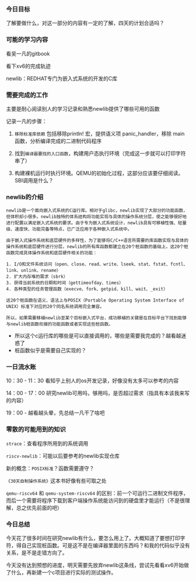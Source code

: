 ### 今日目标
了解要做什么，对这一部分的内容有一定的了解，四天的计划合适吗？

### 可能的学习内容

看吴一凡的gitbook

看下xv6的完成轨迹

newlib：REDHAT专门为嵌入式系统的开发的C库

### 需要完成的工作

主要是耐心阅读别人的学习记录和熟悉newlib提供了哪些可用的函数

记录一凡的步骤：

1. `移除标准库依赖` 包括移除println! 宏，提供语义项 panic_handler，移除 main 函数，分析编译完成的二进制代码程序

2. 找到`编译器要找的入口函数`，构建用户态执行环境（完成这一步就可以打印字符串了）

3. 构建裸机运行时执行环境。QEMU的初始化过程，这部分应该要仔细阅读。SBI调用是什么？

### newlib的介绍

```
newlib是一个面向嵌入式系统的C运行库。相对于glibc，newlib实现了大部分的功能函数，但体积却小很多。newlib独特的体系结构将功能实现与具体的操作系统分层，使之能够很好地进行配置以满足嵌入式系统的要求。由于专为嵌入式系统设计，newlib具有可移植性强、轻量级、速度快、功能完备等特点，已广泛应用于各种嵌入式系统中。

由于嵌入式操作系统和底层硬件的多样性，为了能够将C/C++语言所需要的库函数实现与具体的操作系统和底层硬件进行分层，newlib的所有库函数都建立在20个桩函数的基础上，这20个桩函数完成具体操作系统和底层硬件相关的功能：

1. I/O和文件系统访问（open、close、read、write、lseek、stat、fstat、fcntl、link、unlink、rename）
2. 扩大内存堆的需求（sbrk）
3. 获得当前系统的日期和时间（gettimeofday、times）
4. 各种类型的任务管理函数（execve、fork、getpid、kill、wait、_exit）

这20个桩函数在语义、语法上与POSIX（Portable Operating System Interface of UNIX）标准下对应的20个同名系统调用完全兼容。

所以，如果需要移植newlib至某个目标嵌入式平台，成功移植的关键是在目标平台下找到能够与newlib桩函数衔接的功能函数或者实现这些桩函数。
```

* 所以这个c运行库的哪些是可以直接调用的，哪些是需要我完成的？越看越迷惑了
* 桩函数似乎是需要自己实现的？

### 一日流水账

10：30 - 11：30 看知乎上别人的os开发记录，好像没有太多可以参考的内容

14：00 - 17：00 研究newlib可用吗，够用吗，是否超过需求（指具有本该我来写的内容） 

19：00 - 越看越头晕，先总结一凡干了啥吧

### 零散的可能用到的知识

`strace`：查看程序所用到的系统调用

`riscv-newlib`：可能以后要参考的newlib实现仓库

新的概念：`POSIX标准`？函数需要遵守？

`《30天自制操作系统》`这本书好像有些可取之处

`qemu-riscv64` 和 `qemu-system-riscv64` 的区别：前一个可运行二进制文件程序，而后一个需要将程序下载到客户端操作系统能访问到的硬盘里才能运行（不是很理解，总之优先前面的吧）

### 今日总结

今天花了很多时间在研究newlib有什么，要怎么用上了。大概知道了要想打印字符，得自己实现桩函数。可是这不是在编译器里面的东西吗？和我的代码似乎没有关系，是不是走错方向了。

今天没有达到预想的进度，明天需要先放弃newlib这条线，尝试先看看xv6开始做了什么，再新建一个c项目进行实际的测试操作。
